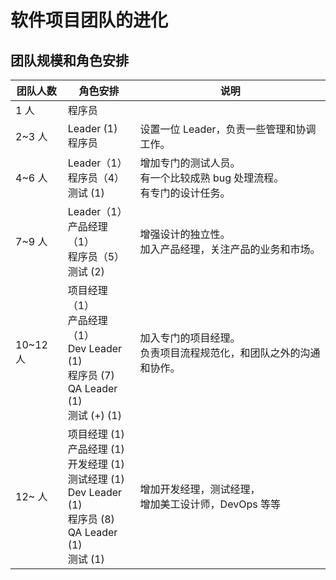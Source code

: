 # 软件项目团队的进化

## 团队规模和角色安排

| 团队人数 | 角色安排                                                                                                                  | 说明                                                                        |
| -------- | ------------------------------------------------------------------------------------------------------------------------- | --------------------------------------------------------------------------- |
| 1 人     | 程序员                                                                                                                    |                                                                             |
| 2~3 人   | Leader (1)<br>程序员                                                                                                      | 设置一位 Leader，负责一些管理和协调工作。                                   |
| 4~6 人   | Leader（1）<br>程序员（4）<br>测试 (1)                                                                                    | 增加专门的测试人员。<br>有一个比较成熟 bug 处理流程。<br>有专门的设计任务。 |
| 7~9 人   | Leader（1）<br>产品经理（1）<br>程序员（5）<br>测试 (2)                                                                   | 增强设计的独立性。<br>加入产品经理，关注产品的业务和市场。                  |
| 10~12 人 | 项目经理（1）<br>产品经理（1）<br>Dev Leader (1)<br>程序员 (7)<br>QA Leader (1)<br>测试 (+) (1)                           | 加入专门的项目经理。<br>负责项目流程规范化，和团队之外的沟通和协作。        |
| 12~ 人   | 项目经理 (1)<br>产品经理 (1)<br>开发经理 (1)<br>测试经理 (1)<br>Dev Leader (1)<br>程序员 (8)<br>QA Leader (1)<br>测试 (1) | 增加开发经理，测试经理，<br>增加美工设计师，DevOps 等等                     |
